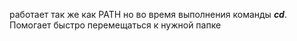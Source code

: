 работает так же как PATH но во время выполнения команды **_cd_**. 
Помогает быстро перемещаться к нужной папке